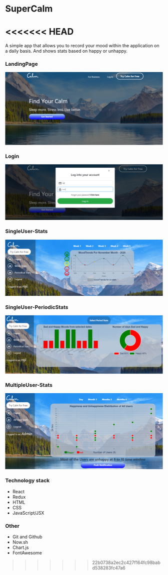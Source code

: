 # SuperCalm
<<<<<<< HEAD
=======
A simple app that allows you to record your mood within the application on a daily basis. And shows stats based on happy or unhappy.
### LandingPage
![Landing-Page](./public/landing.PNG)
### Login
![Login-Page](./public/login.PNG)
### SingleUser-Stats
![User-Page](./public/user.PNG)
### SingleUser-PeriodicStats
![User-Page](./public/period.PNG)
### MultipleUser-Stats
![Admin-Page](./public/admin.PNG)
### Technology stack
- React
- Redux
- HTML
- CSS
- JavaScript/JSX
### Other
- Git and Github
- Now.sh
- Chart.js
- FontAwesome
>>>>>>> 22b0738a2ec2c427f164fc98babd538283fc47a6
